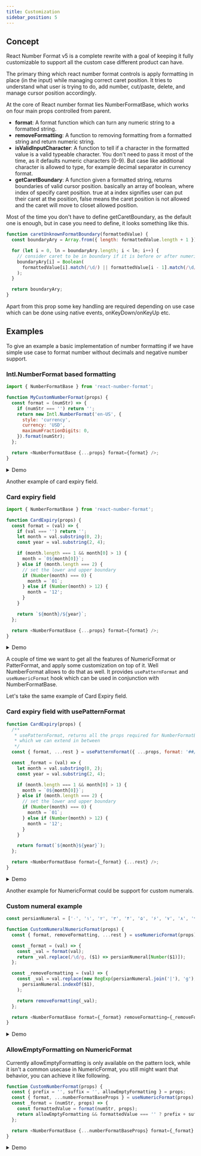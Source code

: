 ```yaml
---
title: Customization
sidebar_position: 5
---
```


## Concept

React Number Format v5 is a complete rewrite with a goal of keeping it fully customizable to support all the custom case different product can have.

The primary thing which react number format controls is apply formatting in place (in the input) while managing correct caret position. It tries to understand what user is trying to do, add number, cut/paste, delete, and manage cursor position accordingly.

At the core of React number format lies NumberFormatBase, which works on four main props controlled from parent.

- **format**: A format function which can turn any numeric string to a formatted string.
- **removeFormatting**: A function to removing formatting from a formatted string and return numeric string.
- **isValidInputCharacter**: A function to tell if a character in the formatted value is a valid typeable character. You don't need to pass it most of the time, as it defaults numeric characters (0-9). But case like additional character is allowed to type, for example decimal separator in currency format.
- **getCaretBoundary**: A function given a formatted string, returns boundaries of valid cursor position. basically an array of boolean, where index of specify caret position. true at a index signifies user can put their caret at the position, false means the caret position is not allowed and the caret will move to closet allowed position.

Most of the time you don't have to define getCaretBoundary, as the default one is enough, but in case you need to define, it looks something like this.

```js
function caretUnknownFormatBoundary(formattedValue) {
  const boundaryAry = Array.from({ length: formattedValue.length + 1 }).map(() => true);

  for (let i = 0, ln = boundaryAry.length; i < ln; i++) {
    // consider caret to be in boundary if it is before or after numeric value
    boundaryAry[i] = Boolean(
      formattedValue[i].match(/\d/) || formattedValue[i - 1].match(/\d/);,
    );
  }

  return boundaryAry;
}
```

Apart from this prop some key handling are required depending on use case which can be done using native events, onKeyDown/onKeyUp etc.

## Examples

To give an example a basic implementation of number formatting if we have simple use case to format number without decimals and negative number support.

### Intl.NumberFormat based formatting

```js
import { NumberFormatBase } from 'react-number-format';

function MyCustomNumberFormat(props) {
  const format = (numStr) => {
    if (numStr === '') return '';
    return new Intl.NumberFormat('en-US', {
      style: 'currency',
      currency: 'USD',
      maximumFractionDigits: 0,
    }).format(numStr);
  };

  return <NumberFormatBase {...props} format={format} />;
}
```

<details>
  <summary>
  Demo
  </summary>
  <iframe src="https://codesandbox.io/embed/custom-numeric-format-ovl6km?fontsize=14&hidenavigation=1&theme=dark&view=preview"
      title="Custom Numeric Format"
      className="csb"
      allow="accelerometer; ambient-light-sensor; camera; encrypted-media; geolocation; gyroscope; hid; microphone; midi; payment; usb; vr; xr-spatial-tracking"
      sandbox="allow-forms allow-modals allow-popups allow-presentation allow-same-origin allow-scripts"
    ></iframe>
</details>

Another example of card expiry field.

### Card expiry field

```js
import { NumberFormatBase } from 'react-number-format';

function CardExpiry(props) {
  const format = (val) => {
    if (val === '') return '';
    let month = val.substring(0, 2);
    const year = val.substring(2, 4);

    if (month.length === 1 && month[0] > 1) {
      month = `0${month[0]}`;
    } else if (month.length === 2) {
      // set the lower and upper boundary
      if (Number(month) === 0) {
        month = `01`;
      } else if (Number(month) > 12) {
        month = '12';
      }
    }

    return `${month}/${year}`;
  };

  return <NumberFormatBase {...props} format={format} />;
}
```

<details>
  <summary>
  Demo
  </summary>
  <iframe src="https://codesandbox.io/embed/card-expiry-field-eovgoh?fontsize=14&hidenavigation=1&theme=dark&view=preview"
     title="Card Expiry Field"
     className="csb"
     allow="accelerometer; ambient-light-sensor; camera; encrypted-media; geolocation; gyroscope; hid; microphone; midi; payment; usb; vr; xr-spatial-tracking"
     sandbox="allow-forms allow-modals allow-popups allow-presentation allow-same-origin allow-scripts"
   ></iframe>
</details>

A couple of time we want to get all the features of NumericFormat or PatterFormat, and apply some customization on top of it. Well NumberFormat allows to do that as well. It provides
`usePatternFormat` and `useNumericFormat` hook which can be used in conjunction with NumberFormatBase.

Let's take the same example of Card Expiry field.

### Card expiry field with usePatternFormat

```js
function CardExpiry(props) {
  /**
   * usePatternFormat, returns all the props required for NumberFormatBase
   * which we can extend in between
   */
  const { format, ...rest } = usePatternFormat({ ...props, format: '##/##' });

  const _format = (val) => {
    let month = val.substring(0, 2);
    const year = val.substring(2, 4);

    if (month.length === 1 && month[0] > 1) {
      month = `0${month[0]}`;
    } else if (month.length === 2) {
      // set the lower and upper boundary
      if (Number(month) === 0) {
        month = `01`;
      } else if (Number(month) > 12) {
        month = '12';
      }
    }

    return format(`${month}${year}`);
  };

  return <NumberFormatBase format={_format} {...rest} />;
}
```

<details>
  <summary>
  Demo
  </summary>
  <iframe src="https://codesandbox.io/embed/card-expiry-field-pattern-format-3yzksf?fontsize=14&hidenavigation=1&theme=dark&view=preview"
     title="Card Expiry Field (Pattern Format)"
     className="csb"
     allow="accelerometer; ambient-light-sensor; camera; encrypted-media; geolocation; gyroscope; hid; microphone; midi; payment; usb; vr; xr-spatial-tracking"
     sandbox="allow-forms allow-modals allow-popups allow-presentation allow-same-origin allow-scripts"
   ></iframe> 
</details>

Another example for NumericFormat could be support for custom numerals.

### Custom numeral example

```js
const persianNumeral = ['۰', '۱', '۲', '۳', '۴', '۵', '۶', '۷', '۸', '۹'];

function CustomNumeralNumericFormat(props) {
  const { format, removeFormatting, ...rest } = useNumericFormat(props);

  const _format = (val) => {
    const _val = format(val);
    return _val.replace(/\d/g, ($1) => persianNumeral[Number($1)]);
  };

  const _removeFormatting = (val) => {
    const _val = val.replace(new RegExp(persianNumeral.join('|'), 'g'), ($1) =>
      persianNumeral.indexOf($1),
    );

    return removeFormatting(_val);
  };

  return <NumberFormatBase format={_format} removeFormatting={_removeFormatting} {...rest} />;
}
```

<details>
  <summary>
  Demo
  </summary>
  <iframe src="https://codesandbox.io/embed/custom-numeral-numer-format-forked-s8e1s4?fontsize=14&hidenavigation=1&theme=dark&view=preview"
     title="Custom Numeral (Numer Format)"
     className="csb"
     allow="accelerometer; ambient-light-sensor; camera; encrypted-media; geolocation; gyroscope; hid; microphone; midi; payment; usb; vr; xr-spatial-tracking"
     sandbox="allow-forms allow-modals allow-popups allow-presentation allow-same-origin allow-scripts"
   ></iframe>
</details>

### AllowEmptyFormatting on NumericFormat

Currently allowEmptyFormatting is only available on the pattern lock, while it isn't a common usecase in NumericFormat, you still might want that behavior, you can achieve it like following.

```js
function CustomNumberFormat(props) {
  const { prefix = '', suffix = '', allowEmptyFormatting } = props;
  const { format, ...numberFormatBaseProps } = useNumericFormat(props);
  const _format = (numStr, props) => {
    const formattedValue = format(numStr, props);
    return allowEmptyFormatting && formattedValue === '' ? prefix + suffix : formattedValue;
  };

  return <NumberFormatBase {...numberFormatBaseProps} format={_format} />;
}
```

<details>
  <summary>
  Demo
  </summary>
  <iframe src="https://codesandbox.io/embed/numeric-format-allowemptyformat-zt3mh8?fontsize=14&hidenavigation=1&theme=dark&view=preview"
     title="Custom Numeral (Numer Format)"
     className="csb"
     allow="accelerometer; ambient-light-sensor; camera; encrypted-media; geolocation; gyroscope; hid; microphone; midi; payment; usb; vr; xr-spatial-tracking"
     sandbox="allow-forms allow-modals allow-popups allow-presentation allow-same-origin allow-scripts"
   ></iframe>
</details>
